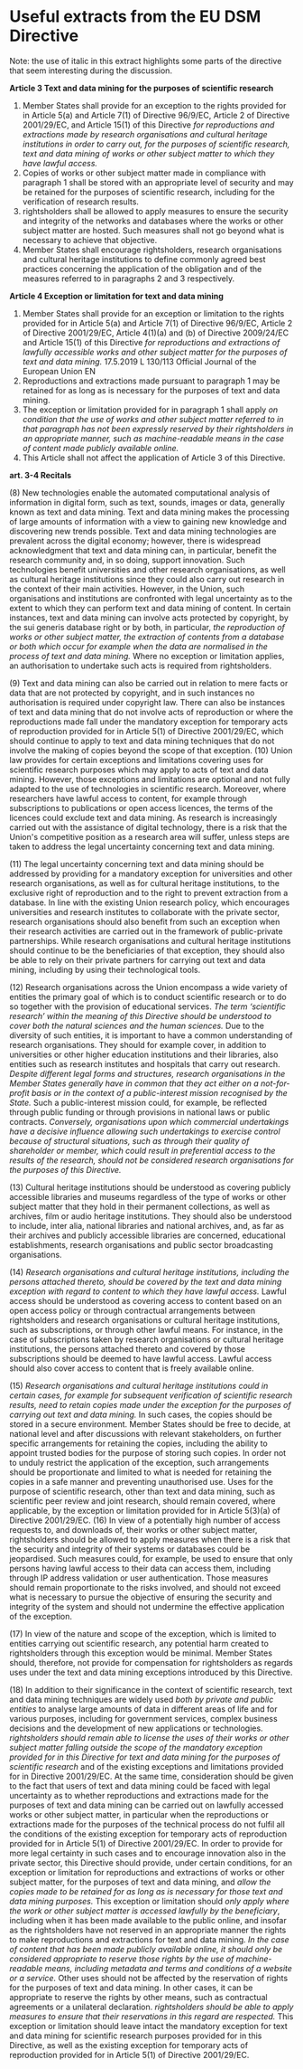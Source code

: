 # Useful extracts from the EU DSM Directive

Note: the use of italic in this extract highlights some parts of the directive that seem interesting during the discussion.

**Article 3 Text and data mining for the purposes of scientific research**

1. Member States shall provide for an exception to the rights provided for in Article 5(a) and Article 7(1) of Directive 96/9/EC, Article 2 of Directive 2001/29/EC, and Article 15(1) of this Directive *for reproductions and extractions made by research organisations and cultural heritage institutions in order to carry out, for the purposes of scientific research, text and data mining of works or other subject matter to which they have lawful access.*
2. Copies of works or other subject matter made in compliance with paragraph 1 shall be stored with an appropriate level of security and may be retained for the purposes of scientific research, including for the verification of research results.
3. rightsholders shall be allowed to apply measures to ensure the security and integrity of the networks and databases where the works or other subject matter are hosted. Such measures shall not go beyond what is necessary to achieve that objective. 
4. Member States shall encourage rightsholders, research organisations and cultural heritage institutions to define commonly agreed best practices concerning the application of the obligation and of the measures referred to in paragraphs 2 and 3 respectively. 
 
**Article 4 Exception or limitation for text and data mining**

1. Member States shall provide for an exception or limitation to the rights provided for in Article 5(a) and Article 7(1) of Directive 96/9/EC, Article 2 of Directive 2001/29/EC, Article 4(1)(a) and (b) of Directive 2009/24/EC and Article 15(1) of this Directive *for reproductions and extractions of lawfully accessible works and other subject matter for the purposes of text and data mining.* 17.5.2019 L 130/113 Official Journal of the European Union EN
2. Reproductions and extractions made pursuant to paragraph 1 may be retained for as long as is necessary for the purposes of text and data mining.
3. The exception or limitation provided for in paragraph 1 shall apply *on condition that the use of works and other subject matter referred to in that paragraph has not been expressly reserved by their rightsholders in an appropriate manner, such as machine-readable means in the case of content made publicly available online.*
4. This Article shall not affect the application of Article 3 of this Directive.

**art. 3-4 Recitals**

(8) New technologies enable the automated computational analysis of information in digital form, such as text, sounds, images or data, generally known as text and data mining. Text and data mining makes the processing of large amounts of information with a view to gaining new knowledge and discovering new trends possible. Text and data mining technologies are prevalent across the digital economy; however, there is widespread acknowledgment that text and data mining can, in particular, benefit the research community and, in so doing, support innovation. Such technologies benefit universities and other research organisations, as well as cultural heritage institutions since they could also carry out research in the context of their main activities. However, in the Union, such organisations and institutions are confronted with legal uncertainty as to the extent to which they can perform text and data mining of content. In certain instances, text and data mining can involve acts protected by copyright, by the sui generis database right or by both, in particular, *the reproduction of works or other subject matter, the extraction of contents from a database or both which occur for example when the data are normalised in the process of text and data mining.* Where no exception or limitation applies, an authorisation to undertake such acts is required from rightsholders.

(9) Text and data mining can also be carried out in relation to mere facts or data that are not protected by copyright, and in such instances no authorisation is required under copyright law. There can also be instances of text and data mining that do not involve acts of reproduction or where the reproductions made fall under the mandatory exception for temporary acts of reproduction provided for in Article 5(1) of Directive 2001/29/EC, which should continue to apply to text and data mining techniques that do not involve the making of copies beyond the scope of that exception. (10) Union law provides for certain exceptions and limitations covering uses for scientific research purposes which may apply to acts of text and data mining. However, those exceptions and limitations are optional and not fully adapted to the use of technologies in scientific research. Moreover, where researchers have lawful access to content, for example through subscriptions to publications or open access licences, the terms of the licences could exclude text and data mining. As research is increasingly carried out with the assistance of digital technology, there is a risk that the Union's competitive position as a research area will suffer, unless steps are taken to address the legal uncertainty concerning text and data mining. 

(11) The legal uncertainty concerning text and data mining should be addressed by providing for a mandatory exception for universities and other research organisations, as well as for cultural heritage institutions, to the exclusive right of reproduction and to the right to prevent extraction from a database. In line with the existing Union research policy, which encourages universities and research institutes to collaborate with the private sector, research organisations should also benefit from such an exception when their research activities are carried out in the framework of public-private partnerships. While research organisations and cultural heritage institutions should continue to be the beneficiaries of that exception, they should also be able to rely on their private partners for carrying out text and data mining, including by using their technological tools. 

(12) Research organisations across the Union encompass a wide variety of entities the primary goal of which is to conduct scientific research or to do so together with the provision of educational services. *The term ‘scientific research’ within the meaning of this Directive should be understood to cover both the natural sciences and the human sciences.* Due to the diversity of such entities, it is important to have a common understanding of research organisations. They should for example cover, in addition to universities or other higher education institutions and their libraries, also entities such as research institutes and hospitals that carry out research. *Despite different legal forms and structures, research organisations in the Member States generally have in common that they act either on a not-for-profit basis or in the context of a public-interest mission recognised by the State.* Such a public-interest mission could, for example, be reflected through public funding or through provisions in national laws or public contracts. *Conversely, organisations upon which commercial undertakings have a decisive influence allowing such undertakings to exercise control because of structural situations, such as through their quality of shareholder or member, which could result in preferential access to the results of the research, should not be considered research organisations for the purposes of this Directive.* 

(13) Cultural heritage institutions should be understood as covering publicly accessible libraries and museums regardless of the type of works or other subject matter that they hold in their permanent collections, as well as archives, film or audio heritage institutions. They should also be understood to include, inter alia, national libraries and national archives, and, as far as their archives and publicly accessible libraries are concerned, educational establishments, research organisations and public sector broadcasting organisations.

(14) *Research organisations and cultural heritage institutions, including the persons attached thereto, should be covered by the text and data mining exception with regard to content to which they have lawful access.* Lawful access should be understood as covering access to content based on an open access policy or through contractual arrangements between rightsholders and research organisations or cultural heritage institutions, such as subscriptions, or through other lawful means. For instance, in the case of subscriptions taken by research organisations or cultural heritage institutions, the persons attached thereto and covered by those subscriptions should be deemed to have lawful access. Lawful access should also cover access to content that is freely available online.

(15) *Research organisations and cultural heritage institutions could in certain cases, for example for subsequent verification of scientific research results, need to retain copies made under the exception for the purposes of carrying out text and data mining.* In such cases, the copies should be stored in a secure environment. Member States should be free to decide, at national level and after discussions with relevant stakeholders, on further specific arrangements for retaining the copies, including the ability to appoint trusted bodies for the purpose of storing such copies. In order not to unduly restrict the application of the exception, such arrangements should be proportionate and limited to what is needed for retaining the copies in a safe manner and preventing unauthorised use. Uses for the purpose of scientific research, other than text and data mining, such as scientific peer review and joint research, should remain covered, where applicable, by the exception or limitation provided for in Article 5(3)(a) of Directive 2001/29/EC. (16) In view of a potentially high number of access requests to, and downloads of, their works or other subject matter, rightsholders should be allowed to apply measures when there is a risk that the security and integrity of their systems or databases could be jeopardised. Such measures could, for example, be used to ensure that only persons having lawful access to their data can access them, including through IP address validation or user authentication. Those measures should remain proportionate to the risks involved,  and should not exceed what is necessary to pursue the objective of ensuring the security and integrity of the system and should not undermine the effective application of the exception.

(17) In view of the nature and scope of the exception, which is limited to entities carrying out scientific research, any potential harm created to rightsholders through this exception would be minimal. Member States should, therefore, not provide for compensation for rightsholders as regards uses under the text and data mining exceptions introduced by this Directive.

(18) In addition to their significance in the context of scientific research, text and data mining techniques are widely used *both by private and public entities* to analyse large amounts of data in different areas of life and for various purposes, including for government services, complex business decisions and the development of new applications or technologies. *rightsholders should remain able to license the uses of their works or other subject matter falling outside the scope of the mandatory exception provided for in this Directive for text and data mining for the purposes of scientific research* and of the existing exceptions and limitations provided for in Directive 2001/29/EC. At the same time, consideration should be given to the fact that users of text and data mining could be faced with legal uncertainty as to whether reproductions and extractions made for the purposes of text and data mining can be carried out on lawfully accessed works or other subject matter, in particular when the reproductions or extractions made for the purposes of the technical process do not fulfil all the conditions of the existing exception for temporary acts of reproduction provided for in Article 5(1) of Directive 2001/29/EC. In order to provide for more legal certainty in such cases and to encourage innovation also in the private sector, this Directive should provide, under certain conditions, for an exception or limitation for reproductions and extractions of works or other subject matter, for the purposes of text and data mining, and *allow the copies made to be retained for as long as is necessary for those text and data mining purposes.* This exception or limitation should *only apply where the work or other subject matter is accessed lawfully by the beneficiary*, including when it has been made available to the public online, and insofar as the rightsholders have not reserved in an appropriate manner the rights to make reproductions and extractions for text and data mining. *In the case of content that has been made publicly available online, it should only be considered appropriate to reserve those rights by the use of machine-readable means, including metadata and terms and conditions of a website or a service.* Other uses should not be affected by the reservation of rights for the purposes of text and data mining. In other cases, it can be appropriate to reserve the rights by other means, such as contractual agreements or a unilateral declaration. *rightsholders should be able to apply measures to ensure that their reservations in this regard are respected.* This exception or limitation should leave intact the mandatory exception for text and data mining for scientific research purposes provided for in this Directive, as well as the existing exception for temporary acts of reproduction provided for in Article 5(1) of Directive 2001/29/EC.